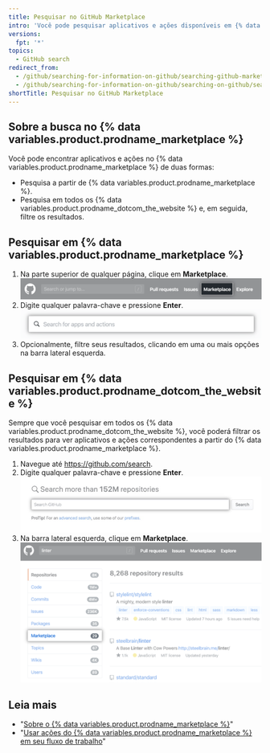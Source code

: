 ```yaml
---
title: Pesquisar no GitHub Marketplace
intro: 'Você pode pesquisar aplicativos e ações disponíveis em {% data variables.product.prodname_marketplace %}.'
versions:
  fpt: '*'
topics:
  - GitHub search
redirect_from:
  - /github/searching-for-information-on-github/searching-github-marketplace
  - /github/searching-for-information-on-github/searching-on-github/searching-github-marketplace
shortTitle: Pesquisar no GitHub Marketplace
---
```


## Sobre a busca no {% data variables.product.prodname_marketplace %}

Você pode encontrar aplicativos e ações no {% data variables.product.prodname_marketplace %} de duas formas:

- Pesquisa a partir de {% data variables.product.prodname_marketplace %}.
- Pesquisa em todos os {% data variables.product.prodname_dotcom_the_website %} e, em seguida, filtre os resultados.

## Pesquisar em {% data variables.product.prodname_marketplace %}

1. Na parte superior de qualquer página, clique em **Marketplace**. ![Link do Marketplace](/assets/images/help/search/marketplace-link.png)
2. Digite qualquer palavra-chave e pressione **Enter**. ![Pesquisar linter no {% data variables.product.prodname_marketplace %}](/assets/images/help/search/marketplace-apps-and-actions-search-field.png)
3. Opcionalmente, filtre seus resultados, clicando em uma ou mais opções na barra lateral esquerda.

## Pesquisar em {% data variables.product.prodname_dotcom_the_website %}

Sempre que você pesquisar em todos os {% data variables.product.prodname_dotcom_the_website %}, você poderá filtrar os resultados para ver aplicativos e ações correspondentes a partir do {% data variables.product.prodname_marketplace %}.

1. Navegue até https://github.com/search.
2. Digite qualquer palavra-chave e pressione **Enter**. ![campo de pesquisa](/assets/images/help/search/search-field.png)
3. Na barra lateral esquerda, clique em **Marketplace**. ![Pesquisar resultados para linter com a opção de menu lateral do Marketplace destacado](/assets/images/help/search/marketplace-left-side-navigation.png)

## Leia mais

- "[Sobre o {% data variables.product.prodname_marketplace %}](/github/customizing-your-github-workflow/about-github-marketplace)"
- "[Usar ações do {% data variables.product.prodname_marketplace %} em seu fluxo de trabalho](/actions/automating-your-workflow-with-github-actions/using-actions-from-github-marketplace-in-your-workflow)"
